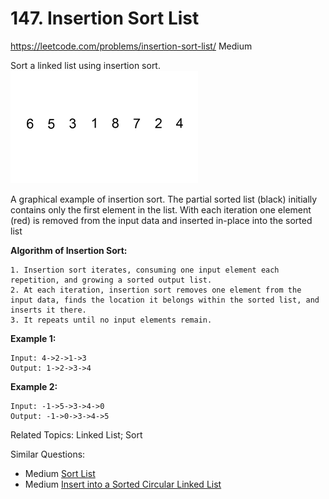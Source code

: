 # 147. Insertion Sort List
<https://leetcode.com/problems/insertion-sort-list/>
Medium

Sort a linked list using insertion sort.
![alt text](../resources/Insertion-sort-example-300px.gif)

A graphical example of insertion sort. The partial sorted list (black) initially contains only the first element in the list.
With each iteration one element (red) is removed from the input data and inserted in-place into the sorted list

**Algorithm of Insertion Sort:**

    1. Insertion sort iterates, consuming one input element each repetition, and growing a sorted output list.
    2. At each iteration, insertion sort removes one element from the input data, finds the location it belongs within the sorted list, and inserts it there.
    3. It repeats until no input elements remain.

**Example 1:**

    Input: 4->2->1->3
    Output: 1->2->3->4

**Example 2:**

    Input: -1->5->3->4->0
    Output: -1->0->3->4->5

Related Topics: Linked List; Sort

Similar Questions: 
* Medium [Sort List](https://leetcode.com/problems/sort-list/)
* Medium [Insert into a Sorted Circular Linked List](https://leetcode.com/problems/insert-into-a-sorted-circular-linked-list/)

